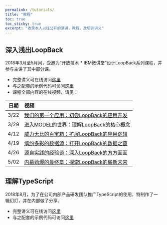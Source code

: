 ```yaml
---
permalink: /tutorials/
title: "教程"
toc: true
toc_sticky: true
excerpt: "收录本人以往公开的演讲，教程，及培训讲义"
---
```


## 深入浅出LoopBack

2018年3月至5月间，受邀为“开放技术 * IBM微讲堂”设计LoopBack系列课程，并参与主讲了其中部分课。

* 完整讲义可在线访问[这里](http://morningspace.github.io/understanding-loopback)
* 与之配套的示例代码可访问[这里](https://github.com/morningspace/understanding-loopback/tree/master/code)
* 课程全部内容的在线视频，请见：

| 日期		  | 视频
| ---- 		|:----
| 3/22		| [我们的第一个应用：初尝LoopBack的应用开发](https://v.youku.com/v_show/id_XMzQ5MTU1MDY5Mg==.html)
| 3/29		| [进入MODEL的世界：理解LoopBack的核心概念](https://v.youku.com/v_show/id_XMzUwMTYxMTM5Mg==.html)
| 4/12		| [威力无比的百宝箱：扩展LoopBack的应用逻辑](https://v.youku.com/v_show/id_XMzUzNTc2OTY1Ng==.html)
| 4/19		| [缤纷多彩的数据源：打开LoopBack的数据之窗](https://v.youku.com/v_show/id_XMzU2MDg2NDIwMA==.html)
| 4/26		| [源自实践的经验谈：深入LoopBack的方方面面](https://v.youku.com/v_show/id_XMzU3MDQwNTI0MA==.html)
| 5/02		| [内幕劲爆的最终章：探索LoopBack的崭新未来](https://v.youku.com/v_show/id_XMzU4MzYxNzg2NA==.html)

## 理解TypeScript

2018年8月，为了在公司内部产品研发团队推广TypeScript的使用，特制作了一辑幻灯，并在内部做了分享。

* 完整讲义可在线访问[这里](https://morningspace.github.io/understanding-typescript)
* 与之配套的示例代码可访问[这里](https://github.com/morningspace/understanding-typescript/tree/master/code)
